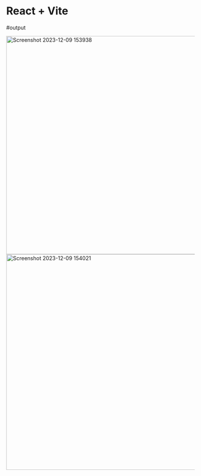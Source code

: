 # React + Vite

#output


<img width="584" alt="Screenshot 2023-12-09 153938" src="https://github.com/FarSighTeDness/To-Do-List/assets/109020160/1a2ae37a-f483-4b1f-929c-b4e337f259ec">

<img width="577" alt="Screenshot 2023-12-09 154021" src="https://github.com/FarSighTeDness/To-Do-List/assets/109020160/dc47a1ae-a133-41c5-9e1b-c2b3c193bd76">
